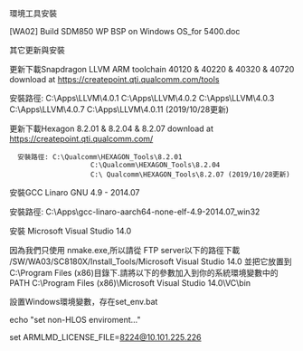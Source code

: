 環境工具安裝

[WA02] Build SDM850 WP BSP on Windows OS_for 5400.doc

其它更新與安裝

更新下載Snapdragon LLVM ARM toolchain 40120 & 40220 & 40320 & 40720
      download at https://createpoint.qti.qualcomm.com/tools

安裝路徑: C:\Apps\LLVM\4.0.1
                        C:\Apps\LLVM\4.0.2
                        C:\Apps\LLVM\4.0.3
                        C:\Apps\LLVM\4.0.7
                        C:\Apps\LLVM\4.0.11 (2019/10/28更新)


更新下載Hexagon 8.2.01 & 8.2.04 & 8.2.07
download at https://createpoint.qti.qualcomm.com/

      安裝路徑: C:\Qualcomm\HEXAGON_Tools\8.2.01
                        C:\Qualcomm\HEXAGON_Tools\8.2.04
                        C:\ Qualcomm\HEXAGON_Tools\8.2.07 (2019/10/28更新)


安裝GCC Linaro GNU 4.9 - 2014.07

安裝路徑: C:\Apps\gcc-linaro-aarch64-none-elf-4.9-2014.07_win32

安裝 Microsoft Visual Studio 14.0

因為我們只使用  nmake.exe,所以請從 FTP server以下的路徑下載
     /SW/WA03/SC8180X/Install_Tools/Microsoft Visual Studio 14.0
 並把它放置到 C:\Program Files (x86)目錄下.請將以下的參數加入到你的系統環境變數中的PATH
C:\Program Files (x86)\Microsoft Visual Studio 14.0\VC\bin


設置Windows環境變數，存在set_env.bat

echo "set non-HLOS enviroment..."

set ARMLMD_LICENSE_FILE=8224@10.101.225.226
